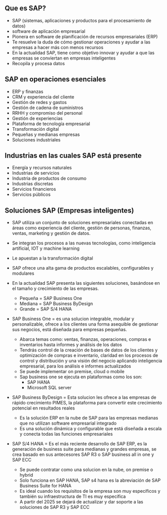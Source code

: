 ## Que es SAP?
- SAP (sistemas, aplicaciones y productos para el procesamiento de datos)
- software de aplicación empresarial
- Pionera en software de planificación de recursos empresariales (ERP)
- Te resuelve la duda de cómo gestionar operaciones y ayudar a las empresas a hacer más con menos     recursos
- En la actualidad SAP, tiene como objetivo innovar y ayudar a que las empresas se conviertan en      empresas inteligentes
- Recopila y procesa datos

## SAP en operaciones esenciales
- ERP y finanzas
- CRM y experiencia del cliente
- Gestión de redes y gastos
- Gestión de cadena de suministros
- RRHH y compromiso del personal
- Gestión de experiencias
- Plataforma de tecnología empresarial
- Transformación digital
- Pequeñas y medianas empresas
- Soluciones industriales

## Industrias en las cuales SAP está presente
- Energía y recursos naturales
- Industrias de servicios
- Industria de productos de consumo
- Industrias discretas
- Servicios financieros
- Servicios públicos

## Soluciones SAP (Empresas inteligentes)
- SAP utiliza un conjunto de soluciones empresariales conectadas en áreas como experiencia del        cliente, gestión de personas, finanzas, ventas, marketing y gestión de datos.
- Se integran los procesos a las nuevas tecnologías, como inteligencia artificial, IOT y machine      learning
- Le apuestan a la transformación digital
- SAP ofrece una alta gama de productos escalables, configurables y modulares
- En la actualidad SAP presenta las siguientes soluciones, basándose en el tamaño y crecimiento de    las empresas.
    - Pequeña = SAP Business One
    - Mediana = SAP Business ByDesign
    - Grande = SAP S/4 HANA
    
 - SAP Business One = es una solucion integrable, modular y personalizable, ofrece a los clientes una forma asequible de gestionar sus negocios, está diseñada para       empresas pequeñas.
    - Abarca temas como: ventas, finanzas, operaciones, compras e inventarios hasta informes y análisis de los datos
    - Tendrás control de la creación de bases de datos de los clientes y optimización de compras e inventario, claridad en los procesos de control y distribución y una    visión del negocio aplicando inteligencia empresarial, para los análisis e informes actualizados
    - Se puede implementar on premise, cloud o mobile
    - Sap business one se ejecuta en plataformas como los son:
        - SAP HANA
        - Microsoft SQL server

- SAP Business ByDesign = Esta solucion les ofrece a las empresas de rápido crecimiento PIMES, la plataforma para convertir este crecimiento potencial en resultados      reales
    - Es la solución ERP en la nube de SAP para las empresas medianas que no utilizan software empresarial integrado
    - Es una solución dinámica y configurable que está diseñada a escala y conecta todas las funciones empresariales
- SAP S/4 HANA = Es el más reciente desarrollo de SAP ERP, es la generación de business suite para medianas y grandes empresas, se crea basado en sus antecesores SAP R3   o SAP business all in one  y SAP ECC
    - Se puede contratar como una solucion en la nube, on premise o hybrid
    - Solo funciona en SAP HANA, SAP s4 hana es la abreviación de SAP Business Suite for HANA
    - Es ideal cuando los requisitos de la empresa son muy específicos y también su infraestructura de TI es muy especifica
    - A partir del 2025 se dejará de actualizar y dar soporte a las soluciones de SAP R3 y SAP ECC
